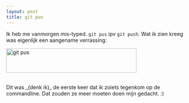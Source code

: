 ```yaml
---
layout: post
title: git pus
---
```

Ik heb me vanmorgen mis-typed. `git pus` ipv `git push`. Wat ik zien kreeg was eigenlijk een aangename verrassing:

<a href="http://www.flickr.com/photos/atog/3429899782/" title="git pus by atog, on Flickr"><img src="http://farm4.static.flickr.com/3651/3429899782_bb5ee53e84_o.jpg" width="353" height="66" alt="git pus" /></a>

<div style="clear:both">&nbsp;</div>
Dit was _(denk ik)_ de eerste keer dat ik zoiets tegenkom op de commandline. Dat zouden ze meer moeten doen mijn gedacht. :)